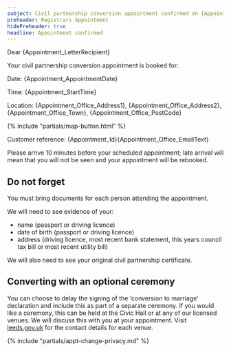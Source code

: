 ```yaml
---
subject: Civil partnership conversion appointment confirmed on {Appointment_AppointmentDate} at {Appointment_StartTime}
preheader: Registrars Appointment 
hidePreheader: true
headline: Appointment confirmed
---
```


Dear {Appointment_LetterRecipient}

Your civil partnership conversion appointment is booked for:  

Date: {Appointment_AppointmentDate}

Time: {Appointment_StartTime}

Location: {Appointment_Office_Address1}, {Appointment_Office_Address2}, {Appointment_Office_Town}, {Appointment_Office_PostCode}

{% include "partials/map-button.html" %}

Customer reference: {Appointment_Id}{Appointment_Office_EmailText}

Please arrive 10 minutes before your scheduled appointment; late arrival will mean that you will not be seen and your appointment will be rebooked.

## Do not forget
You must bring documents for each person attending the appointment.

We will need to see evidence of your:
- name (passport or driving licence)
- date of birth (passport or driving licence)
- address (driving licence, most recent bank statement, this years council tax bill or most recent utility bill)

We will also need to see your original civil partnership certificate.

## Converting with an optional ceremony
You can choose to delay the signing of the ‘conversion to marriage’ declaration and include this as part of a separate ceremony. If you would like a ceremony, this can be held at the Civic Hall or at any of our licensed venues. We will discuss this with you at your appointment. Visit [leeds.gov.uk](www.leeds.gov.uk/births-deaths-and-marriages/ceremonies/ceremonies-at-licensed-venues) for the contact details for each venue.
 

{% include "partials/appt-change-privacy.md" %}
